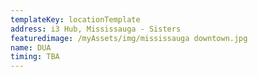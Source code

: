 ```yaml
---
templateKey: locationTemplate
address: i3 Hub, Mississauga - Sisters
featuredimage: /myAssets/img/mississauga downtown.jpg
name: DUA
timing: TBA
---
```


